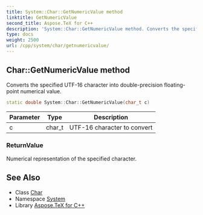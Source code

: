 ```yaml
---
title: System::Char::GetNumericValue method
linktitle: GetNumericValue
second_title: Aspose.TeX for C++
description: 'System::Char::GetNumericValue method. Converts the specified UTF-16 character into double-precision floating-point numerical value in C++.'
type: docs
weight: 2500
url: /cpp/system/char/getnumericvalue/
---
```

## Char::GetNumericValue method


Converts the specified UTF-16 character into double-precision floating-point numerical value.

```cpp
static double System::Char::GetNumericValue(char_t c)
```


| Parameter | Type | Description |
| --- | --- | --- |
| c | char_t | UTF-16 character to convert |

### ReturnValue

Numerical representation of the specified character.

## See Also

* Class [Char](../)
* Namespace [System](../../)
* Library [Aspose.TeX for C++](../../../)
